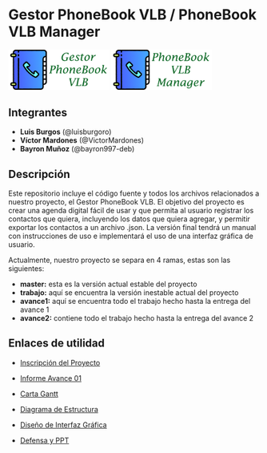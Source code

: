 # Gestor PhoneBook VLB / PhoneBook VLB Manager

<img src="/archivos/logo_phonebook.png" height="40%" width="40%"> <img src="/archivos/logo_phonebook_en.png" height="40%" width="40%">

## Integrantes

* **Luis Burgos** (@luisburgoro)
* **Víctor Mardones** (@VictorMardones)
* **Bayron Muñoz** (@bayron997-deb)

## Descripción

Este repositorio incluye el código fuente y todos los archivos relacionados a nuestro proyecto, el Gestor PhoneBook VLB. El objetivo del proyecto es crear una agenda digital fácil de usar y que permita al usuario registrar los contactos que quiera, incluyendo los datos que quiera agregar, y permitir exportar los contactos a un archivo .json. La versión final tendrá un manual con instrucciones de uso e implementará el uso de una interfaz gráfica de usuario.

Actualmente, nuestro proyecto se separa en 4 ramas, estas son las siguientes:
* **master:** esta es la versión actual estable del proyecto
* **trabajo:** aquí se encuentra la versión inestable actual del proyecto
* **avance1:** aquí se encuentra todo el trabajo hecho hasta la entrega del avance 1
* **avance2:** contiene todo el trabajo hecho hasta la entrega del avance 2

## Enlaces de utilidad

* [Inscripción del Proyecto](https://docs.google.com/document/d/1UqjoCSdfizj1QyxhXLpptA3OIQOy386QJaoXjmE379E/edit?usp=sharing)

* [Informe Avance 01](https://drive.google.com/file/d/1chdxzxu8_79bxgB0mlFJHnqTxnIppITO/view?usp=sharing)

* [Carta Gantt](https://app.ganttpro.com/shared/token/5088777d9fefb3c17b18fa39a815528dfeffe260aa6eda752877a197ed78cc39/540408)

* [Diagrama de Estructura](https://docs.google.com/drawings/d/1hd4YHceJR3SvHM320ALIMN6bfhUhFbo2lYSMqHg369s/edit?usp=sharing)

* [Diseño de Interfaz Gráfica](https://app.moqups.com/xblfzqRdYi/view/page/a7e8cd9b8)

* [Defensa y PPT](https://drive.google.com/drive/folders/1L7B_Nk0ljEXgTYxvfaua4JwaWtehGo5C?usp=sharing)
